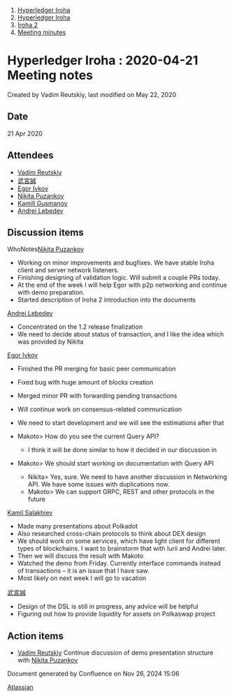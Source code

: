 1. [Hyperledger Iroha](index.html)
2. [Hyperledger Iroha](Hyperledger-Iroha_20873224.html)
3. [Iroha 2](Iroha-2_21012047.html)
4. [Meeting minutes](Meeting-minutes_21016015.html)

# Hyperledger Iroha : 2020-04-21 Meeting notes

Created by Vadim Reutskiy, last modified on May 22, 2020

## Date

21 Apr 2020

## Attendees

- [Vadim Reutskiy](https://lf-hyperledger.atlassian.net/wiki/people/5b8d04b72786fb2bf79a7405?ref=confluence)
- [武宮誠](https://lf-hyperledger.atlassian.net/wiki/people/557058:12c320e6-5d17-404f-b20e-bfa5721ae960?ref=confluence)
- [Egor Ivkov](https://lf-hyperledger.atlassian.net/wiki/people/5dd9631c1cf3c20ef5ff9f0f?ref=confluence)
- [Nikita Puzankov](https://lf-hyperledger.atlassian.net/wiki/people/5df113768998970e5b434e0a?ref=confluence)
- [Kamill Gusmanov](https://lf-hyperledger.atlassian.net/wiki/people/557058:63da6633-c7e7-46ec-af27-94ba8825efea?ref=confluence)
- [Andrei Lebedev](https://lf-hyperledger.atlassian.net/wiki/people/557058:c02f1b3d-42e6-4519-ba84-2d0476dccbc9?ref=confluence)

## Discussion items

WhoNotes[Nikita Puzankov](https://lf-hyperledger.atlassian.net/wiki/people/5df113768998970e5b434e0a?ref=confluence)

- Working on minor improvements and bugfixes. We have stable Iroha client and server network listeners.
- Finishing designing of validation logic. Will submit a couple PRs today.
- At the end of the week I will help Egor with p2p networking and continue with demo preparation.
- Started description of Iroha 2 introduction into the documents

[Andrei Lebedev](https://lf-hyperledger.atlassian.net/wiki/people/557058:c02f1b3d-42e6-4519-ba84-2d0476dccbc9?ref=confluence)  

- Concentrated on the 1.2 release finalization
- We need to decide about status of transaction, and I like the idea which was provided by Nikita

[Egor Ivkov](https://lf-hyperledger.atlassian.net/wiki/people/5dd9631c1cf3c20ef5ff9f0f?ref=confluence)

- Finished the PR merging for basic peer communication
- Fixed bug with huge amount of blocks creation
- Merged minor PR with forwarding pending transactions
- Will continue work on consensus-related communication
- We need to start development and we will see the estimations after that
- Makoto&gt; How do you see the current Query API?
  
  - I think it will be done similar to how it decided in our discussion in
- Makoto&gt; We should start working on documentation with Query API
  
  - Nikita&gt; Yes, sure. We need to have another discussion in Networking API. We have some issues with duplications now.
  - Makoto&gt; We can support GRPC, REST and other protocols in the future

[Kamil Salakhiev](https://lf-hyperledger.atlassian.net/wiki/people/557058:07723e0b-a027-4cc4-ad6d-324e41cccb4d?ref=confluence)

- Made many presentations about Polkadot
- Also researched cross-chain protocols to think about DEX design
- We should work on some services, which have light client for different types of blockchains. I want to brainstorm that with Iurii and Andrei later.
- Then we will discuss the result with Makoto
- Watched the demo from Friday. Currently interface commands instead of transactions – it is an issue that I have saw.
- Most likely on next week I will go to vacation

[武宮誠](https://lf-hyperledger.atlassian.net/wiki/people/557058:12c320e6-5d17-404f-b20e-bfa5721ae960?ref=confluence)

- Design of the DSL is still in progress, any advice will be helpful
- Figuring out how to provide liquidity for assets on Polkaswap project

## Action items

- [Vadim Reutskiy](https://lf-hyperledger.atlassian.net/wiki/people/5b8d04b72786fb2bf79a7405?ref=confluence) Continue discussion of demo presentation structure with [Nikita Puzankov](https://lf-hyperledger.atlassian.net/wiki/people/5df113768998970e5b434e0a?ref=confluence)

Document generated by Confluence on Nov 26, 2024 15:06

[Atlassian](http://www.atlassian.com/)

